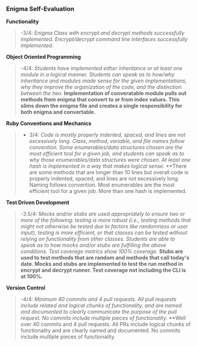 ### Enigma Self-Evaluation
**Functionality**
>-3/4: *Enigma Class with encrypt and decrypt methods successfully implemented. Encrypt/decrypt command line interfaces successfully implemented.*

**Object Oriented Programming**
>-4/4: *Students have implemented either inheritance or at least one module in a logical manner. Students can speak as to how/why inheritance and modules made sense for the given implementations, why they improve the organization of the code, and the distinction between the two.*
**Implementation of converatable module pulls out methods from enigma that convert to or from index values. This slims down the enigma file and creates a single responsibility for both enigma and convertable.**

**Ruby Conventions and Mechanics**
>- 3/4: *Code is mostly properly indented, spaced, and lines are not excessively long. Class, method, variable, and file names follow convention. Some enumerables/data structures chosen are the most efficient tool for a given job, and students can speak as to why those enumerables/data structures were chosen. At least one hash is implemented in a way that makes logical sense.*
**There are some methods that are longer than 10 lines but overall code is properly indented, spaced, and lines are not excessively long. Naming follows convention. Most enumerables are the most efficient tool for a given job. More than one hash is implemented.

**Test Driven Development**
>-3.5/4: *Mocks and/or stubs are used appropriately to ensure two or more of the following: testing is more robust (i.e., testing methods that might not otherwise be tested due to factors like randomness or user input), testing is more efficient, or that classes can be tested without relying on functionality from other classes. Students are able to speak as to how mocks and/or stubs are fulfilling the above conditions. Test coverage metrics show 100% coverage.*
**Stubs are used to test methods that are random and methods that call today's date. Mocks and stubs are implemented to test the run method in encrypt and decrypt runner. Test coverage not including the CLI is at 100%.**

**Version Control**
>-4/4: *Minimum 40 commits and 4 pull requests. All pull requests include related and logical chunks of functionality, and are named and documented to clearly communicate the purpose of the pull request. No commits include multiple pieces of functionality.*
**Well over 40 commits and 4 pull requests. All PRs include logical chunks of functionality and are clearly named and documented. No commits include multiple pieces of functionality.


